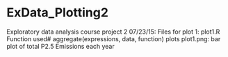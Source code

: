 # ExData_Plotting2
Exploratory data analysis course project 2
07/23/15:
Files for plot 1: plot1.R
Function used# aggregate(expressions, data, function)
plots plot1.png: bar plot of total P2.5 Emissions each year
